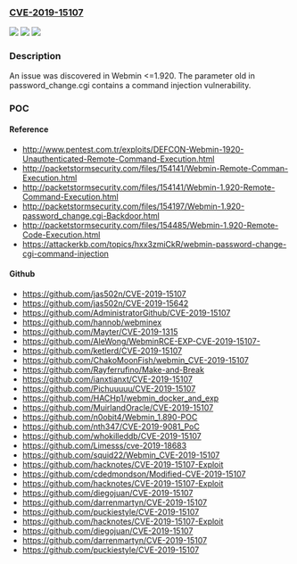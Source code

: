 ### [CVE-2019-15107](https://cve.mitre.org/cgi-bin/cvename.cgi?name=CVE-2019-15107)
![](https://img.shields.io/static/v1?label=Product&message=n%2Fa&color=blue)
![](https://img.shields.io/static/v1?label=Version&message=n%2Fa&color=blue)
![](https://img.shields.io/static/v1?label=Vulnerability&message=n%2Fa&color=brighgreen)

### Description

An issue was discovered in Webmin <=1.920. The parameter old in password_change.cgi contains a command injection vulnerability.

### POC

#### Reference
- http://www.pentest.com.tr/exploits/DEFCON-Webmin-1920-Unauthenticated-Remote-Command-Execution.html
- http://packetstormsecurity.com/files/154141/Webmin-Remote-Comman-Execution.html
- http://packetstormsecurity.com/files/154141/Webmin-1.920-Remote-Command-Execution.html
- http://packetstormsecurity.com/files/154197/Webmin-1.920-password_change.cgi-Backdoor.html
- http://packetstormsecurity.com/files/154485/Webmin-1.920-Remote-Code-Execution.html
- https://attackerkb.com/topics/hxx3zmiCkR/webmin-password-change-cgi-command-injection

#### Github
- https://github.com/jas502n/CVE-2019-15107
- https://github.com/jas502n/CVE-2019-15642
- https://github.com/AdministratorGithub/CVE-2019-15107
- https://github.com/hannob/webminex
- https://github.com/Mayter/CVE-2019-1315
- https://github.com/AleWong/WebminRCE-EXP-CVE-2019-15107-
- https://github.com/ketlerd/CVE-2019-15107
- https://github.com/ChakoMoonFish/webmin_CVE-2019-15107
- https://github.com/Rayferrufino/Make-and-Break
- https://github.com/ianxtianxt/CVE-2019-15107
- https://github.com/Pichuuuuu/CVE-2019-15107
- https://github.com/HACHp1/webmin_docker_and_exp
- https://github.com/MuirlandOracle/CVE-2019-15107
- https://github.com/n0obit4/Webmin_1.890-POC
- https://github.com/nth347/CVE-2019-9081_PoC
- https://github.com/whokilleddb/CVE-2019-15107
- https://github.com/Limesss/cve-2019-18683
- https://github.com/squid22/Webmin_CVE-2019-15107
- https://github.com/hacknotes/CVE-2019-15107-Exploit
- https://github.com/cdedmondson/Modified-CVE-2019-15107
- https://github.com/hacknotes/CVE-2019-15107-Exploit
- https://github.com/diegojuan/CVE-2019-15107
- https://github.com/darrenmartyn/CVE-2019-15107
- https://github.com/puckiestyle/CVE-2019-15107
- https://github.com/hacknotes/CVE-2019-15107-Exploit
- https://github.com/diegojuan/CVE-2019-15107
- https://github.com/darrenmartyn/CVE-2019-15107
- https://github.com/puckiestyle/CVE-2019-15107

